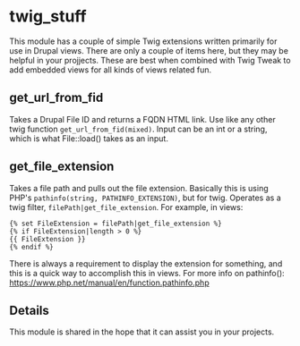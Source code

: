 # twig_stuff

This module has a couple of simple Twig extensions written primarily for use in Drupal views. There are only a couple of items here, but they may be helpful in your projjects. These are best when combined with Twig Tweak to add embedded views for all kinds of views related fun.

## get_url_from_fid

Takes a Drupal File ID and returns a FQDN HTML link. Use like any other twig function `get_url_from_fid(mixed)`. Input can be an int or a string, which is what File::load() takes as an input.

## get_file_extension

Takes a file path and pulls out the file extension. Basically this is using PHP's `pathinfo(string, PATHINFO_EXTENSION)`, but for twig. Operates as a twig filter, `filePath|get_file_extension`. For example, in views:

    {% set FileExtension = filePath|get_file_extension %}
    {% if FileExtension|length > 0 %}
	{{ FileExtension }}
    {% endif %}

There is always a requirement to display the extension for something, and this is a quick way to accomplish this in views. For more info on pathinfo(): https://www.php.net/manual/en/function.pathinfo.php

## Details

This module is shared in the hope that it can assist you in your projects.
